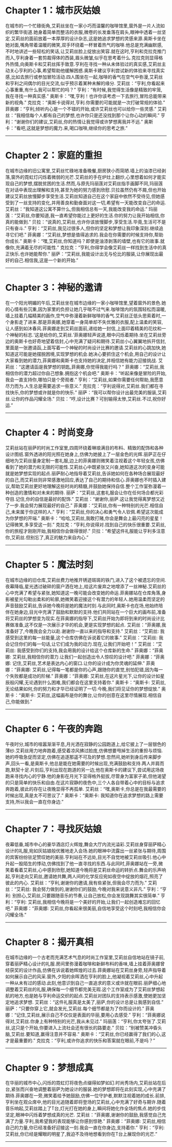 # Chapter 1：城市灰姑娘

在城市的一个忙碌街角,艾莉丝坐在一家小巧而温馨的咖啡馆里,窗外是一片人流如织的繁华街道.她身着简单而整洁的衣服,微卷的长发垂落在肩头,眼神中透着一丝坚定.艾莉丝的面前放着一本厚厚的设计杂志,这是她追求梦想的灵感来源.奥斯卡坐在她对面,嘴角带着温暖的微笑,双手环绕着一杯冒着热气的咖啡.他总是充满幽默感,不时地讲述一些轻松的笑话,让艾莉丝脸上绽放出笑容.就在这时,亨利和克拉克推门而入,亨利身着一套剪裁得体的西装,眉头微皱,似乎在思考着什么.克拉克则显得格外热情,向奥斯卡和艾莉丝挥手致意.亨利在寻找一种从未体验过的真实感,艾莉丝主动关心亨利的心事,希望帮助他缓解困惑.奥斯卡建议亨利尝试新的体验来寻找真实感,比如去旅行或参加冒险活动.四人围坐在一起,咖啡的香气在空气中弥漫,艾莉丝和亨利之间偶尔的目光交流,似乎预示着某种未解的缘分.
艾莉丝：“亨利,你看起来心事重重,有什么我可以帮忙的吗？”
亨利：“有时候,我觉得生活像是精致的牢笼,我在寻找一种真实感.”
奥斯卡：“嘿,亨利！也许你该考虑一下去旅行,冒险总能带来新的视角.”
克拉克：“奥斯卡说得对,亨利.你需要的可能就是一次打破常规的体验.”
菲奥娜：“亨利,倾听内心是一个不错的开始,或许艾莉丝也可以给你一些灵感.”
艾莉丝：“我相信每个人都有自己的梦想,也许你只是还没找到那个让你心动的瞬间.”
亨利：“谢谢你们的建议,艾莉丝,你的热情让我觉得或许梦想离我并不远.”
奥斯卡：“看吧,这就是梦想的魔力.来,喝口咖啡,继续你的思考之旅.”

----------------------------------------

# Chapter 2：家庭的重担

在城市边缘的旧公寓里,艾莉丝忙碌地准备晚餐,厨房狭小而简陋.墙上的油漆已经剥落,窗外的霓虹灯闪烁着微弱的光芒.艾莉丝的手在炉灶上翻炒,心里想着如何才能实现自己的梦想,摆脱贫困的生活.然而,与原先玛丽莲对艾莉丝指手画脚不同,玛丽莲在对话中表现出理解和支持,甚至为她的努力感到欣慰.贝拉虽然仍有不屑,但也开始建议艾莉丝放慢脚步享受生活.艾莉丝知道自己在这个家庭中依然不受待见,但她感受到了一丝支持的变化,并用善良和勤奋面对这一切,希望有一天能改变自己的命运.
艾莉丝：“我知道这公寓不算什么,但我相信总有一天,我能改变我的命运.”
玛丽莲：“艾莉丝,你要知道,我一直希望你能过上更好的生活.你的努力让我开始相信,你真的能做到.”
贝拉：“说真的,艾莉丝,也许你该放慢脚步,享受生活.毕竟,生活可不是只有奋斗.”
亨利：“艾莉丝,我见过很多人,但你的坚定和梦想让我印象深刻.继续追寻它们吧.”
菲奥娜：“艾莉丝,梦想是值得追求的.我会在你需要的时候支持你,帮助你成长.”
奥斯卡：“嘿,艾莉丝,你知道吗？即使是油漆剥落的墙壁,也有它的故事.就像你,充满着无尽的可能性.”
克拉克：“亨利,你得学会像艾莉丝一样找到生活中的真正快乐.也许她能帮你.”
丽萨：“艾莉丝,我能设计出无与伦比的服装,让你展现出最好的自己.相信我,这是一个新的开始.”

----------------------------------------

# Chapter 3：神秘的邀请

在一个阳光明媚的午后,艾莉丝坐在城市边缘的一家小咖啡馆里,望着窗外的景色.她的心情有些沉重,因为家里的负担让她几乎喘不过气来.咖啡馆内的氛围轻松而温暖,墙上挂着几幅精美的画作,空气中弥漫着新鲜咖啡的香气.艾莉丝正低头思索着时,一个身影走了进来.那是菲奥娜,她穿着一身简单却不失优雅的衣服,配上温柔的笑容,让人感到如沐春风.菲奥娜走到艾莉丝面前,递给她一封信,上面印着精美的花纹和一个神秘的标志.‘这是给你的,艾莉丝.’菲奥娜轻声说道,眼中闪烁着期待.坐在艾莉丝旁边的奥斯卡也好奇地望着信封,心中充满了疑问和期待.艾莉丝小心翼翼地拆开信封,里面是一张邀请函,上面写着一个神秘的时尚设计比赛的邀请.艾莉丝的心跳加快,她知道这可能是她摆脱困境,实现梦想的机会.她决心要抓住这个机会,用自己的设计让大家看到她的潜力,菲奥娜和奥斯卡也支持她的决定,并相信她有能力迎接挑战.
艾莉丝：“这邀请函是我梦想的钥匙,菲奥娜,你觉得我能行吗？”
菲奥娜：“艾莉丝,我相信你的潜力超过你自己想象.拥抱这个机会吧.”
奥斯卡：“听起来像是冒险的开始,我会一直支持你,哪怕只是个旁观者.”
亨利：“艾莉丝,如果你需要任何帮助,我愿意尽力而为.人生总是需要追求一些意义.”
克拉克：“亨利说得对,艾莉丝.我们都在寻找快乐,你的梦想或许就是你的快乐.”
丽萨：“我可以帮你设计出最完美的服装,艾莉丝.让你的作品闪耀全场.”
贝拉：“哼,设计比赛？可别输得太惨,艾莉丝.不过,祝你好运.”

----------------------------------------

# Chapter 4：时尚变身

艾莉丝站在丽萨的时尚工作室里,四周环绕着琳琅满目的布料、精致的配饰和各种设计图纸.窗外透进的阳光照在她身上,仿佛为她披上了一层金色的光辉.丽萨正在仔细地为艾莉丝量身定制一套礼服,边上的菲奥娜则微笑着注视着这个年轻女孩,仿佛看到了她的潜力和无限的可能性.艾莉丝心中既紧张又兴奋,她知道这次的变身可能就是她梦想实现的起点.丽萨耐心地指导着艾莉丝,告诉她如何在各种场合展现最好的自己,而艾莉丝则非常感激地回应,表达了自己的期待和信心.菲奥娜也不时插入建议,帮助艾莉丝更好地理解这些时尚的精髓,并鼓励她保持自信.整个工作室弥漫着一种创造的激情和对未来的期待.
丽萨：“艾莉丝,这套礼服会让你在任何场合都光彩夺目.记住,你的自信是最好的配饰.”
艾莉丝：“谢谢你,丽萨.这让我觉得离梦想又近了一步.我会努力展现最好的自己.”
菲奥娜：“艾莉丝,你有一种特别的光芒.相信自己,未来属于你这样的人.”
亨利：“艾莉丝,你的决心和勇气令人钦佩.希望这次能成为你梦想的开端.”
奥斯卡：“哈哈,艾莉丝,我敢打赌,你会是舞会上最闪亮的星星！记得微笑,多享受这一刻.”
克拉克：“亨利,你说得对.找到自己的快乐很重要.艾莉丝,你的旅程才刚刚开始,我相信你会做得很好.”
贝拉：“希望这件礼服能让亨利多注意你,艾莉丝.但别忘了,真正的魅力来自内心.”

----------------------------------------

# Chapter 5：魔法时刻

在城市边缘的旧仓库,艾莉丝费力地推开锈迹斑斑的铁门,进入了这个被遗忘的空间.夜幕降临,星光透过破碎的窗户洒在地上,给这片废弃之地增添了一丝神秘.艾莉丝的心中充满了希望与紧张,她知道这一晚可能会改变她的命运.菲奥娜站在仓库角落,身影被星光勾勒出柔和的轮廓,她微笑着迎接这个有潜力的年轻人.她用温柔而坚定的声音鼓励艾莉丝,告诉她今晚将是她的魔法时刻.与此同时,奥斯卡也在场,他始终陪伴在她身边,目光中充满了鼓励和默默的支持.他们共同站在一个巨大的画布前,准备将艾莉丝的梦想变为现实.在菲奥娜的指导下,艾莉丝开始为即将到来的时尚设计比赛做准备,这不仅是一次展示才华的机会,更是实现梦想的起点.
艾莉丝：“菲奥娜,我准备好了,今晚我会全力以赴.谢谢你一直以来的指导和支持.”
艾莉丝：“艾莉丝: 我感受到这里的每一丝能量,这个仓库仿佛在诉说着它的故事.”
艾莉丝：“艾莉丝: 我会记住你们的每一句话,让它们成为我的动力.现在,让我们开始吧！”
艾莉丝：“艾莉丝: 我感受到你们的支持,我会用我的设计给这个仓库新的生命.”
菲奥娜：“菲奥娜: 艾莉丝,我相信你的潜力.让我们一起创造出令人惊叹的设计吧.”
菲奥娜：“菲奥娜: 记住,艾莉丝,艺术是表达内心的窗口.让你的设计成为你灵魂的延伸.”
菲奥娜：“菲奥娜: 艾莉丝,记得每一笔都是你的心声,跟随你的直觉,别怕犯错,因为每一个失败都是成功的阶梯.”
菲奥娜：“菲奥娜: 艾莉丝,在这片星光下,让你的设计如星辰般闪耀,无论遇到什么困难,我们都会在这里支持着你.”
奥斯卡：“奥斯卡: 艾莉丝,无论结果如何,你的努力和才华已经证明了一切.今晚,我们将见证你的梦想绽放.”
奥斯卡：“奥斯卡: 艾莉丝,这幅画布是你的舞台,让你的创意在这里尽情展现.相信自己,你能做到.”

----------------------------------------

# Chapter 6：午夜的奔跑

午夜时分,城市的喧嚣渐渐平息,月光洒在寂静的公园跑道上,给它披上了一层银色的薄纱.艾莉丝用力地奔跑着,感受着凉风拂过脸庞,仿佛想要甩掉生活的重担与烦恼.她的呼吸急促而坚定,仿佛在追逐那遥不可及的梦想.忽然间,她听到身后传来脚步声,回头一看,是奥斯卡,他总是能在她需要的时候出现,充满鼓励和支持.两人并肩而跑,默契十足.片刻后,亨利出现在跑道的另一边,他在奥斯卡的建议下,尝试用这场夜跑来寻找内心的宁静.他的身影在月光下显得格外挺拔,尽管身为富家子弟,但他渴望的只是简单的快乐和自由.在这片寂静的夜色中,三个人各自带着心中的目标与追求奔跑着,彼此的存在让夜晚显得不再孤单.
艾莉丝：“嘿,奥斯卡,你总是在我最需要的时候出现,真是太不可思议了.”
奥斯卡：“奥斯卡: 我知道你在追求梦想的路上需要支持,所以我会一直在你身边.”

----------------------------------------

# Chapter 7：寻找灰姑娘

夜幕低垂,城市中心的豪华酒店灯火辉煌,舞会大厅内流光溢彩.艾莉丝身穿丽萨精心设计的礼服,宛如灰姑娘般优雅地走入会场.她的眼神中流露出一丝紧张与期待,周围的宾客纷纷驻足赞叹她的美丽.亨利站在不远处,目光不自觉地被艾莉丝吸引.他心中升起一股陌生的悸动,仿佛找到了他一直寻找的东西.与此同时,菲奥娜站在一旁,微笑着看着艾莉丝,心中感到欣慰,她知道今晚将是艾莉丝命运的转折点.舞会的乐声响起,亨利走向艾莉丝,邀请她共舞,两人间的化学反应宛如夜空中绽放的烟花,照亮了彼此的内心.
艾莉丝：“亨利,谢谢你的邀请,我有些紧张,但我会尽力而为.”
艾莉丝：“艾莉丝: 我会努力做到的,谢谢你们的鼓励,今晚对我来说意义非凡.”
亨利：“亨利: 别担心,艾莉丝,只要跟随音乐的节奏,让自己放松,你会发现跳舞其实很简单.”
亨利：“亨利: 艾莉丝,我相信今晚将是一个美好的开始,让我们一起创造难忘的回忆吧.”
菲奥娜：“菲奥娜: 艾莉丝,你看起来很美丽,自信地享受这个时刻吧,我相信你会闪耀全场.”

----------------------------------------

# Chapter 8：揭开真相

在城市边缘的一个古老而充满艺术气息的时尚工作室里,艾莉丝自信地站在镜子前,穿着丽萨精心设计的礼服.房间里弥漫着咖啡和新鲜布料的香味,墙上挂着菲奥娜曾经获奖的设计作品,仿佛在诉说着她辉煌的过去.菲奥娜站在艾莉丝身旁,轻声指导着如何展示自己的风采.窗外,夕阳的余晖洒在亨利的脸上,他凝视着艾莉丝,心中升起一种从未有过的感动.此刻,他意识到自己一直追求的意义或许就在眼前.丽萨细心地调整着艾莉丝的礼服,确保每一个细节都完美无瑕.这个工作室成为了艾莉丝梦想起航的地方,也是她与亨利命运交织的起点.艾莉丝对团队的支持表示感激,使她更加坚定地追求梦想.
艾莉丝：“这件礼服真是太美了,丽萨,你的设计总是让我感到自信.”
丽萨：“只要你穿上它,就会发光,艾莉丝.每个细节都是为了你而设计的.”
菲奥娜：“记住,艾莉丝,展示自己不仅仅是表面的华丽,要用心去感受.”
亨利：“菲奥娜说得对,艾莉丝.你身上有种特别的光芒,我从未见过.”
玛丽莲：“亨利,你太夸张了.艾莉丝,这只是个开始,你要进入上流社会还有很长的路要走.”
贝拉：“别被赞美冲昏头脑,艾莉丝.要知道,赢得注意并不容易.”
奥斯卡：“艾莉丝,你已经赢得了我们的心,这才是最重要的.”
克拉克：“亨利,或许你追求的快乐和答案就在眼前,不是吗？”

----------------------------------------

# Chapter 9：梦想成真

在华丽的城市中心,闪烁的霓虹灯将夜色点缀得如梦如幻.时尚秀场内,艾莉丝站在后台,紧张而兴奋地调整着丽萨为她设计的服装.她的梦想即将在此刻实现,心中充满了期待.菲奥娜在一旁,微笑着给予她鼓励,仿佛一位守护者,默默注视着她的成长.前排,亨利坐在观众席中,他的目光追随着即将登场的艾莉丝,心中充满了好奇与期许.随着音乐响起,艾莉丝踏上了T台,灯光打在她的身上,瞬间将她化作全场的焦点.她的步伐坚定,眼神中闪烁着梦想成真的光芒.
艾莉丝：“菲奥娜,谢谢你的鼓励,我感觉自己充满了力量.亨利,我希望我的表现能够让你感到惊艳.”
菲奥娜：“菲奥娜: 艾莉丝,相信自己的力量,你已经准备好迎接这一刻.我会一直在你身边,支持着你.”
亨利：“亨利: 艾莉丝,你已经是耀眼的明星了,我迫不及待地想看到你在T台上展现你的光芒.”

----------------------------------------
